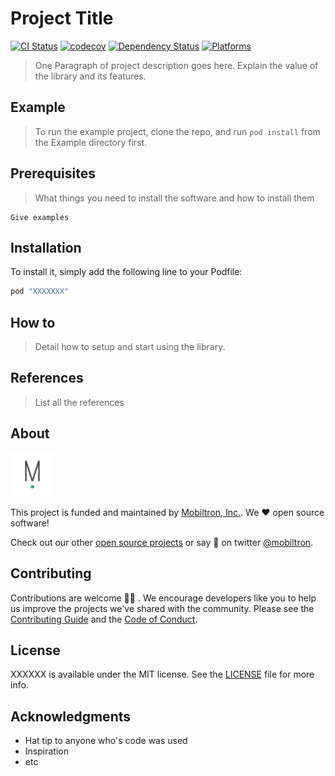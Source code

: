 # Project Title

[![CI Status](http://img.shields.io/travis/carambalabs/XXXX.svg?style=flat)](https://travis-ci.org/carambalabs/XXXX)
[![codecov](https://codecov.io/gh/carambalabs/XXXXX/branch/master/graph/badge.svg)](https://codecov.io/gh/carambalabs/XXXXX)
[![Dependency Status](https://gemnasium.com/badges/github.com/carambalabs/XXXX.svg)](https://gemnasium.com/github.com/carambalabs/XXXXXX)
[![Platforms](https://img.shields.io/badge/Platforms-iOS/macOS/watchOS/tvOS-4BC51D.svg?style=flat)]()

> One Paragraph of project description goes here. Explain the value of the library and its features.

## Example

> To run the example project, clone the repo, and run `pod install` from the Example directory first.

## Prerequisites
> What things you need to install the software and how to install them

```
Give examples
```

## Installation

To install it, simply add the following line to your Podfile:

```ruby
pod "XXXXXXX"
```

## How to
> Detail how to setup and start using the library.

## References
> List all the references

## About

<img src="https://github.com/mobiltroninc/Foundation/blob/master/ASSETS/mobiltron_square.png?raw=true" width="70" />

This project is funded and maintained by [Mobiltron, Inc.](http://mobiltron.com). We ❤️ open source software!

Check out our other [open source projects](https://github.com/mobiltroninc/) or say :wave: on twitter [@mobiltron](https://twitter.com/mobiltron).

## Contributing

Contributions are welcome 🙏🏻 . We encourage developers like you to help us improve the projects we've shared with the community. Please see the [Contributing Guide](https://github.com/mobiltroninc/Foundation/blob/master/CONTRIBUTING.md) and the [Code of Conduct](https://github.com/mobiltroninc/Foundation/blob/master/CONDUCT.md).

## License

XXXXXX is available under the MIT license. See the [LICENSE](LICENSE.md) file for more info.

## Acknowledgments

* Hat tip to anyone who's code was used
* Inspiration
* etc

